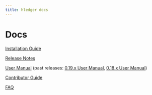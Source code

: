 ```yaml
---
title: hledger docs
---
```


# Docs

[Installation Guide](INSTALL.html)

[Release Notes](NEWS.html)

[User Manual](MANUAL.html)  (past releases: [0.19.x User Manual](0.19/MANUAL.html), [0.18.x User Manual](0.18/MANUAL.html))

[Contributor Guide](DEVELOPMENT.html)

[FAQ](FAQ.html)
